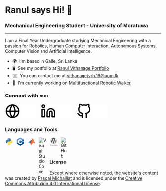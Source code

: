 Ranul says Hi! 👋 
===============================

### Mechanical Engineering Student - University of Moratuwa
-----------------------------------------------------------

I am a Final Year Undergraduate studying Mechnical Engineering with a passion for Robotics, Human Computer Interaction, Autonomous Systems, Computer Vision and Artificial Intelligence.

* 🌍  I'm based in Galle, Sri Lanka
* 🖥️  See my portfolio at [Ranul Vithanage Portfolio](http://ranulv.github.io)
* ✉️  You can contact me at [vithanagetvrh.19@uom.lk](mailto:vithanagetvrh.19@uom.lk)
* 🚀  I'm currently working on [Multifunctional Robotic Walker](http://ranulv.github.io)

### Connect with me:

[![website](./img/globe-light.svg)](https://ranulv.github.io/#gh-light-mode-only)
[![website](./img/globe-dark.svg)](https://ranulv.github.io/#gh-dark-mode-only)
&nbsp;&nbsp;
[![linkedin](./img/linkedin-light.svg)](https://linkedin.com/in/ranul-vithanage#gh-light-mode-only)
[![linkedin](./img/linkedin-dark.svg)](https://linkedin.com/in/ranul-vithanage#gh-dark-mode-only)
&nbsp;&nbsp;
[![github](./img/github-light.svg)](https://github.com/ranulv/#gh-light-mode-only)
[![github](./img/github-dark.svg)](https://github.com/ranulv/#gh-dark-mode-only)


### Languages and Tools

[<img align="left" alt="Python" width="26px" src="https://raw.githubusercontent.com/devicons/devicon/6910f0503efdd315c8f9b858234310c06e04d9c0/icons/python/python-original.svg" style="padding-right:10px;" />][github]
[<img align="left" alt="C++" width="26px" src="https://raw.githubusercontent.com/devicons/devicon/6910f0503efdd315c8f9b858234310c06e04d9c0/icons/cplusplus/cplusplus-original.svg" style="padding-right:10px;" />][github]
[<img align="left" alt="MATLAB" width="26px" src="https://raw.githubusercontent.com/devicons/devicon/6910f0503efdd315c8f9b858234310c06e04d9c0/icons/matlab/matlab-original.svg" style="padding-right:10px;" />][github]
[<img align="left" alt="Visual Studio Code" width="26px" src="https://cdn.jsdelivr.net/gh/devicons/devicon/icons/vscode/vscode-original.svg" style="padding-right:10px;" />][github]
[<img align="left" alt="WordPress" width="26px" src="https://raw.githubusercontent.com/devicons/devicon/6910f0503efdd315c8f9b858234310c06e04d9c0/icons/wordpress/wordpress-original.svg" style="padding-right:10px;" />][github]
[<img align="left" alt="GitHub" width="26px" src="https://user-images.githubusercontent.com/3369400/139447912-e0f43f33-6d9f-45f8-be46-2df5bbc91289.png" style="padding-right:10px;" />][github]


[website]: https://ranulv.github.io/
[github]: https://github.com/ranulv/
[linkedin]: https://linkedin.com/in/ranul-vithanage

<br />
<br />
<br />

#### License

Except where otherwise noted, the website's content was created by [Pascal Michaillat](https://pascalmichaillat.org/d5/) and is licensed under the [Creative Commons Attribution 4.0 International License](http://creativecommons.org/licenses/by/4.0/).
